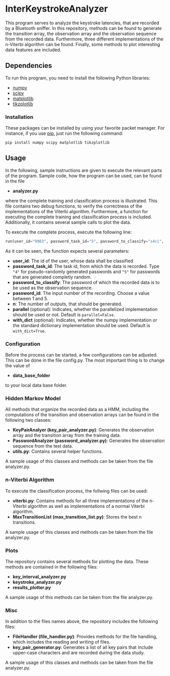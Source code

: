 # InterKeystrokeAnalyzer

This program serves to analyze the keystroke latencies, that are recorded by a Bluetooth sniffer. In this repository, methods can be found to generate the transition array, the observation array and the observation sequence from the recorded data. Furthermore, three different implementations of the n-Viterbi algorithm can be found. Finally, some methods to plot interesting data features are included. 

## Dependencies

To run this program, you need to install the following Python libraries:

  * [numpy](https://pypi.org/project/numpy/)
  * [scipy](https://pypi.org/project/scipy/)
  * [matplotlib](https://pypi.org/project/matplotlib/)
  * [tikzplotlib](https://pypi.org/project/tikzplotlib/)
  
### Installation

These packages can be installed by using your favorite packet manager. For instance, if you use [pip](https://pip.pypa.io/en/stable/), just run the following command:

```
pip install numpy scipy matplotlib tikzplotlib
```

## Usage

In the following, sample instructions are given to execute the relevant parts of the program. Sample code, how the program can be used, can be found in the file 
 
 * **analyzer.py**
  
where the complete training and classification process is illustrated. This file contains two debug functions, to verify the correctness of the implementations of the Viterbi algorithm. Furthermore, a function for executing the complete training and classification process is included. Additionally, it contains several sample calls to plot the data.

To execute the complete process, execute the following line:

```python
run(user_id="9963", password_task_id="5", password_to_classify="s4ci", password_id=1, n=5, parallel=False, with_dict=True)
```

As it can be seen, the function expects several parameters:
  * **user_id**: The id of the user, whose data shall be classified
  * **password_task_id**: The task id, from which the data is recorded. Type ```"4"``` for pseudo-randomly generated passwords and ```"5"``` for passwords that are generated completly random.
  * **password_to_classify**: The password of which the recorded data is to be used as the observation sequence.
  * **password_id**: The input number of the recording. Choose a value between 1 and 5.
  * **n**: The number of outputs, that should be generated.
  * **parallel** (optional): Indicates, whether the parallelized implementation should be used or not. Default is ```parallel=False```.
  * **with_dict** (optional): Indicates, whether the numpy implementation or the standard dictionary implementation should be used. Default is ```with_dict=True```.

### Configuration

Before the process can be started, a few configurations can be adjusted. This can be done in the file config.py. The most important thing is to change the value of

  * **data_base_folder**
  
to your local data base folder.

### Hidden Markov Model

All methods that organize the recorded data as a HMM, including the computations of the transition and observation arrays can be found in the following two classes:

  * **KeyPairAnalyer (key_pair_analyzer.py)**: Generates the observation array and the transition array from the training data.
  * **PasswordAnalyzer (password_analyzer.py)**: Generates the observation sequence from the test data.
  * **utils.py**: Contains several helper functions.
  
A sample usage of this classes and methods can be taken from the file analyzer.py.

### n-Viterbi Algorithm

To execute the classification process, the follwing files can be used:

  * **viterbi.py**: Contains methods for all three implementations of the n-Viterbi algorithm as well as implementations of a normal Viterbi algorithm.
  * **MaxTransitionList (max_transition_list.py)**: Stores the best n transitions.

A sample usage of this classes and methods can be taken from the file analyzer.py.

### Plots

The repository contains several methods for plotting the data. These methods are contained in the following files:

  * **key_interval_analyzer.py**
  * **keystroke_analyzer.py**
  * **results_plotter.py**

A sample usage of this methods can be taken from the file analyzer.py.

### Misc

In addition to the files names above, the repository includes the following files:

  * **FileHandler (file_handler.py)**: Provides methods for the file handling, which includes the reading and writing of files.
  * **key_pair_generator.py**: Generates a list of all key pairs that include upper-case characters and are recorded during the data study.
 
 A sample usage of this classes and methods can be taken from the file analyzer.py.

